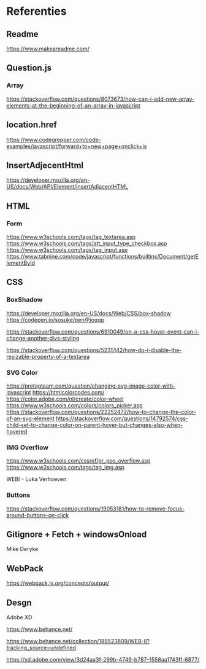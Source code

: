 # Referenties
## Readme 
https://www.makeareadme.com/

## Question.js
### Array
https://stackoverflow.com/questions/8073673/how-can-i-add-new-array-elements-at-the-beginning-of-an-array-in-javascript

## location.href
https://www.codegrepper.com/code-examples/javascript/forward+to+new+page+onclick+js

## InsertAdjecentHtml
https://developer.mozilla.org/en-US/docs/Web/API/Element/insertAdjacentHTML


## HTML
### Form
https://www.w3schools.com/tags/tag_textarea.asp
https://www.w3schools.com/tags/att_input_type_checkbox.asp
https://www.w3schools.com/tags/tag_input.asp
https://www.tabnine.com/code/javascript/functions/builtins/Document/getElementById

## CSS
### BoxShadow
https://developer.mozilla.org/en-US/docs/Web/CSS/box-shadow
https://codepen.io/sosuke/pen/Pjoqqp

https://stackoverflow.com/questions/6910049/on-a-css-hover-event-can-i-change-another-divs-styling

https://stackoverflow.com/questions/5235142/how-do-i-disable-the-resizable-property-of-a-textarea

### SVG Color
https://pretagteam.com/question/changing-svg-image-color-with-javascript
https://htmlcolorcodes.com/
https://color.adobe.com/nl/create/color-wheel
https://www.w3schools.com/colors/colors_picker.asp
https://stackoverflow.com/questions/22252472/how-to-change-the-color-of-an-svg-element
https://stackoverflow.com/questions/14792574/css-child-set-to-change-color-on-parent-hover-but-changes-also-when-hovered


### IMG Overflow
https://www.w3schools.com/cssref/pr_pos_overflow.asp
https://www.w3schools.com/tags/tag_img.asp

WEBI - Luka Verhoeven

### Buttons
https://stackoverflow.com/questions/19053181/how-to-remove-focus-around-buttons-on-click


## Gitignore + Fetch + windowsOnload
Mike Deryke

## WebPack
https://webpack.js.org/concepts/output/

## Desgn
Adobe XD

https://www.behance.net/

https://www.behance.net/collection/188523809/WEB-II?tracking_source=undefined

https://xd.adobe.com/view/3d24aa3f-299b-4749-b787-1558aa1743ff-6877/



